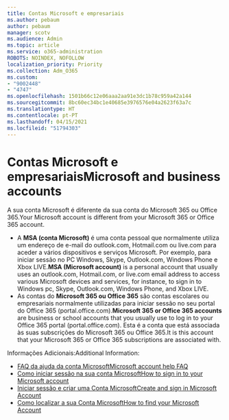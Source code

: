 ```yaml
---
title: Contas Microsoft e empresariais
ms.author: pebaum
author: pebaum
manager: scotv
ms.audience: Admin
ms.topic: article
ms.service: o365-administration
ROBOTS: NOINDEX, NOFOLLOW
localization_priority: Priority
ms.collection: Adm_O365
ms.custom:
- "9002448"
- "4747"
ms.openlocfilehash: 1501b66c12e06aaa2aa91e3dc1b78c959a42a144
ms.sourcegitcommit: 8bc60ec34bc1e40685e3976576e04a2623f63a7c
ms.translationtype: HT
ms.contentlocale: pt-PT
ms.lasthandoff: 04/15/2021
ms.locfileid: "51794303"
---
```

# <a name="microsoft-and-business-accounts"></a><span data-ttu-id="ec2e3-102">Contas Microsoft e empresariais</span><span class="sxs-lookup"><span data-stu-id="ec2e3-102">Microsoft and business accounts</span></span>

<span data-ttu-id="ec2e3-103">A sua conta Microsoft é diferente da sua conta do Microsoft 365 ou Office 365.</span><span class="sxs-lookup"><span data-stu-id="ec2e3-103">Your Microsoft account is different from your Microsoft 365 or Office 365 account.</span></span>

- <span data-ttu-id="ec2e3-104">A **MSA (conta Microsoft)** é uma conta pessoal que normalmente utiliza um endereço de e-mail do outlook.com, Hotmail.com ou live.com para aceder a vários dispositivos e serviços Microsoft. Por exemplo, para iniciar sessão no PC Windows, Skype, Outlook.com, Windows Phone e Xbox LIVE.</span><span class="sxs-lookup"><span data-stu-id="ec2e3-104">**MSA (Microsoft account)** is a personal account that usually uses an outlook.com, Hotmail.com, or live.com email address to access various Microsoft devices and services, for instance, to sign in to Windows pc, Skype, Outlook.com, Windows Phone, and Xbox LIVE.</span></span>
- <span data-ttu-id="ec2e3-105">As contas do **Microsoft 365 ou Office 365** são contas escolares ou empresariais normalmente utilizadas para iniciar sessão no seu portal do Office 365 (portal.office.com).</span><span class="sxs-lookup"><span data-stu-id="ec2e3-105">**Microsoft 365 or Office 365 accounts** are business or school accounts that you usually use to log in to your Office 365 portal (portal.office.com).</span></span> <span data-ttu-id="ec2e3-106">Esta é a conta que está associada às suas subscrições do Microsoft 365 ou Office 365.</span><span class="sxs-lookup"><span data-stu-id="ec2e3-106">It is this account that your Microsoft 365 or Office 365 subscriptions are associated with.</span></span>

<span data-ttu-id="ec2e3-107">Informações Adicionais:</span><span class="sxs-lookup"><span data-stu-id="ec2e3-107">Additional Information:</span></span>

- [<span data-ttu-id="ec2e3-108">FAQ da ajuda da conta Microsoft</span><span class="sxs-lookup"><span data-stu-id="ec2e3-108">Microsoft account help FAQ</span></span>](https://support.microsoft.com/hub/4294457/microsoft-account-help) 
- [<span data-ttu-id="ec2e3-109">Como iniciar sessão na sua conta Microsoft</span><span class="sxs-lookup"><span data-stu-id="ec2e3-109">How to sign in to your Microsoft account</span></span>](https://support.microsoft.com/help/4028195/microsoft-account-how-to-sign-in)
- [<span data-ttu-id="ec2e3-110">Iniciar sessão e criar uma Conta Microsoft</span><span class="sxs-lookup"><span data-stu-id="ec2e3-110">Create and sign in Microsoft Account</span></span>](https://account.microsoft.com/account)
- [<span data-ttu-id="ec2e3-111">Como localizar a sua Conta Microsoft</span><span class="sxs-lookup"><span data-stu-id="ec2e3-111">How to find your Microsoft Account</span></span>](https://support.microsoft.com/help/13811/microsoft-account-how-to-find)
